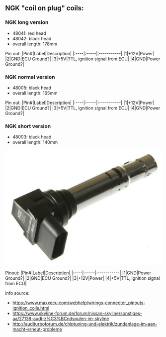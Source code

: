 ## NGK "coil on plug" coils:<br/> ## 

### NGK long version ###
- 48041: red head
- 48042: black head
- overall length: 178mm

Pin out:
|Pin#|Label|Description|
|:----|:-----|:-----------|
|1|+12V|Power|
|2|GND|ECU Ground?|
|3|+5V|TTL, ignition signal from ECU|
|4|GND|Power Ground?|

### NGK normal version ###
- 48005: black head
- overall length: 165mm

Pin out:
|Pin#|Label|Description|
|:----|:-----|:-----------|
|1|+12V|Power|
|2|GND|ECU Ground?|
|3|+5V|TTL, ignition signal from ECU|
|4|GND|Power Ground?|

### NGK short version ###
- 48003: black head
- overall length: 140mm

<img src="pictures/ngk_48003.jpg" title="NGK 48003 Short">

Pinout:
|Pin#|Label|Description|
|:----|:-----|:-----------|
|1|GND|Power Ground?|
|2|GND|ECU Ground?|
|3|+12V|Power|
|4|+5V|TTL, ignition signal from ECU|

info source: 
- https://www.maxxecu.com/webhelp/wirings-connector_pinouts-ignition_coils.html
- https://www.skyline-forum.de/forum/nissan-skyline/sonstiges-aa/27138-audi-z%C3%BCndspulen-im-skyline
- http://auditurboforum.de/chiptuning-und-elektrik/zundanlage-im-aan-macht-erneut-probleme